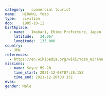```yaml
---
category:	commercial tourist
name:	HIRANO, Yozo
type:	civilian
dob:	1985-10-12
birthplace:
  - name:	Imabari, Ehime Prefecture, Japan
    latitude:	34.067
    longitude:	133.000
country:
  - JPN
references:
  - https://en.wikipedia.org/wiki/Yozo_Hirano
missions:
  - name: Soyuz MS-20
    time_start: 2021-12-08T07:38:15Z
	time_end: 2021-12-20T03:13Z
evas:
gender:	Male
---
```

